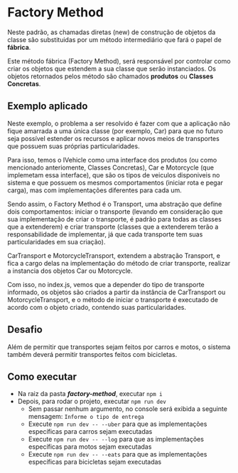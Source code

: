 # Factory Method 
Neste padrão, as chamadas diretas (new) de construção de objetos da classe são substituidas por um método intermediário que fará o papel de **fábrica**.

Este método fábrica (Factory Method), será responsável por controlar como criar os objetos que estendem a sua classe que serão instanciados. Os objetos retornados pelos método são chamados **produtos** ou **Classes Concretas**.

## Exemplo aplicado

Neste exemplo, o problema a ser resolvido é fazer com que a aplicação não fique amarrada a uma única classe (por exemplo, Car) para que no futuro seja possível estender os recursos e aplicar novos meios de transportes que possuem suas próprias particularidades. 

Para isso, temos o IVehicle como uma interface dos produtos (ou como mencionado anteriomente, Classes Concretas), Car e Motorcycle (que implemetam essa interface), que são os tipos de veiculos disponiveis no sistema e que possuem os mesmos comportamentos (iniciar rota e pegar carga), mas com implementações diferentes para cada um.

Sendo assim, o Factory Method é o Transport, uma abstração que define dois comportamentos: iniciar o transporte (levando em consideração que sua implementação de criar o transporte, é padrão para todas as classes que a extenderem) e criar transporte (classes que a extenderem terão a responsabilidade de implementar, já que cada transporte tem suas particularidades em sua criação).

CarTransport e MotorcycleTransport, extendem a abstração Transport, e fica a cargo delas na implementação do método de criar transporte, realizar a instancia dos objetos Car ou Motorcycle.

Com isso, no index.js, vemos que a depender do tipo de transporte informado, os objetos são criados a partir da instância de CarTransport ou MotorcycleTransport, e o método de iniciar o transporte é executado de acordo com o objeto criado, contendo suas particularidades.

## Desafio
Além de permitir que transportes sejam feitos por carros e motos, o sistema também deverá permitir transportes feitos com bicicletas.

## Como executar

* Na raiz da pasta ***factory-method***, executar `npm i`
* Depois, para rodar o projeto, executar `npm run dev`
    * Sem passar nenhum argumento, no console será exibida a seguinte mensagem: `Informe o tipo de entrega`
    * Execute `npm run dev -- --uber` para que as implementações específicas para carros sejam executadas
    * Execute `npm run dev -- --log` para que as implementações específicas para motos sejam executadas
    * Execute `npm run dev -- --eats` para que as implementações específicas para bicicletas sejam executadas